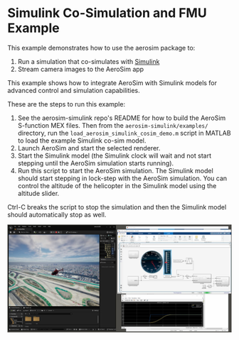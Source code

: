 # Simulink Co-Simulation and FMU Example

This example demonstrates how to use the aerosim package to:

1. Run a simulation that co-simulates with [Simulink](https://mathworks.com/products/simulink.html)
2. Stream camera images to the AeroSim app

This example shows how to integrate AeroSim with Simulink models
for advanced control and simulation capabilities.

These are the steps to run this example:

1. See the aerosim-simulink repo's README for how to build the AeroSim S-function
    MEX files. Then from the `aerosim-simulink/examples/` directory, run the
    `load_aerosim_simulink_cosim_demo.m` script in MATLAB to load the example
    Simulink co-sim model.
2. Launch AeroSim and start the selected renderer.
3. Start the Simulink model (the Simulink clock will wait and not start stepping
    until the AeroSim simulation starts running).
4. Run this script to start the AeroSim simulation. The Simulink model should start
    stepping in lock-step with the AeroSim simulation. You can control the altitude
    of the helicopter in the Simulink model using the altitude slider.

Ctrl-C breaks the script to stop the simulation and then the Simulink model should
automatically stop as well.

![Simulink Co-Simulation and FMU Example](img/simulink-cosim-windows-unreal-editor.jpg)